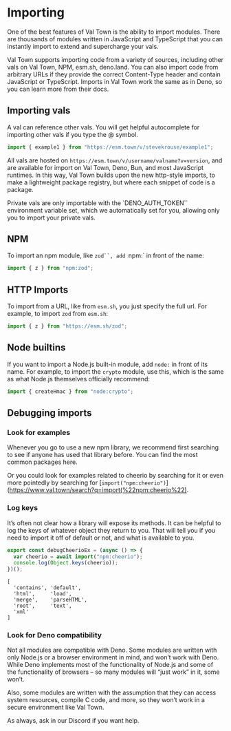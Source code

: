 # Importing

One of the best features of Val Town is the ability to import modules. There are thousands of modules written in JavaScript and TypeScript that you can instantly import to extend and supercharge your vals.

Val Town supports importing code from a variety of sources, including other vals on Val Town, NPM, esm.sh, deno.land. You can also import code from arbitrary URLs if they provide the correct Content-Type header and contain JavaScript or TypeScript. Imports in Val Town work the same as in Deno, so you can learn more from their docs.

## Importing vals

A val can reference other vals. You will get helpful autocomplete for importing other vals if you type the @ symbol.

```ts
import { example1 } from "https://esm.town/v/stevekrouse/example1";
```

All vals are hosted on `https://esm.town/v/username/valname?v=version`, and are available for import on Val Town, Deno, Bun, and most JavaScript runtimes. In this way, Val Town builds upon the new http-style imports, to make a lightweight package registry, but where each snippet of code is a package.

Private vals are only importable with the `DENO_AUTH_TOKEN`` environment variable set, which we automatically set for you, allowing only you to import your private vals.

## NPM

To import an npm module, like `zod``, add `npm:` in front of the name:
  
  ```ts
  import { z } from "npm:zod";
  ```

  ## HTTP Imports

  To import from a URL, like from `esm.sh`, you just specify the full url. For example, to import `zod` from `esm.sh`:

  ```ts
  import { z } from "https://esm.sh/zod";
  ```

  ## Node builtins

  If you want to import a Node.js built-in module, add `node:` in front of its name. For example, to import the `crypto` module, use this, which is the same as what Node.js themselves officially recommend:

  ```ts
  import { createHmac } from "node:crypto";
  ```

## Debugging imports

### Look for examples
Whenever you go to use a new npm library, we recommend first searching to see if anyone has used that library before. You can find the most common packages here.

Or you could look for examples related to cheerio by searching for it or even more pointedly by searching for [`import("npm:cheerio")`](https://www.val.town/search?q=import(%22npm:cheerio%22).

### Log keys
It’s often not clear how a library will expose its methods. It can be helpful to log the keys of whatever object they return to you. That will tell you if you need to import it off of default or not, and what is available to you.

```ts
export const debugCheerioEx = (async () => {
  var cheerio = await import("npm:cheerio");
  console.log(Object.keys(cheerio));
})();
```

```console
[
  'contains', 'default',
  'html',     'load',
  'merge',    'parseHTML',
  'root',     'text',
  'xml'
]
```

### Look for Deno compatibility

Not all modules are compatible with Deno. Some modules are written with only Node.js or a browser environment in mind, and won’t work with Deno. While Deno implements most of the functionality of Node.js and some of the functionality of browsers – so many modules will “just work” in it, some won’t.

Also, some modules are written with the assumption that they can access system resources, compile C code, and more, so they won’t work in a secure environment like Val Town.

As always, ask in our Discord if you want help.